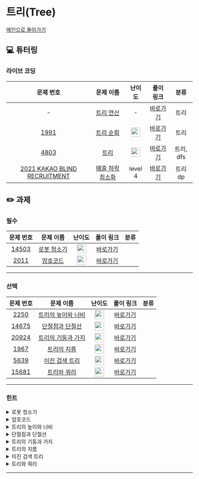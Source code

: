 # 트리(Tree)

[메인으로 돌아가기](https://github.com/Altu-Bitu/Notice)

## 💻 튜터링

### 라이브 코딩

|문제 번호|문제 이름|난이도|풀이 링크|분류|
| :-----: | :-----: | :-----: | :-----: | :-----: |
|-|[트리 연산](https://github.com/Altu-Bitu/Notice/blob/main/%EA%B0%95%EC%9D%98%20%EC%9E%90%EB%A3%8C/16.%20%ED%8A%B8%EB%A6%AC.pdf)|-|[바로가기](https://github.com/Altu-Bitu/Notice/blob/main/11%EC%9B%94%2016%EC%9D%BC%20-%20%ED%8A%B8%EB%A6%AC/%EB%9D%BC%EC%9D%B4%EB%B8%8C%20%EC%BD%94%EB%94%A9/tree.cpp)|트리|
|<a href="https://www.acmicpc.net/problem/1991" target="_blank">1991</a>|<a href="https://www.acmicpc.net/problem/1991" target="_blank">트리 순회</a>|<img height="25px" width="25px" src="https://static.solved.ac/tier_small/10.svg"/>|[바로가기](https://github.com/Altu-Bitu/Notice/blob/main/11%EC%9B%94%2016%EC%9D%BC%20-%20%ED%8A%B8%EB%A6%AC/%EB%9D%BC%EC%9D%B4%EB%B8%8C%20%EC%BD%94%EB%94%A9/1991.cpp)|트리|
|<a href="https://www.acmicpc.net/problem/4803" target="_blank">4803</a>|<a href="https://www.acmicpc.net/problem/4803" target="_blank">트리</a>|<img height="25px" width="25px" src="https://static.solved.ac/tier_small/12.svg"/>|[바로가기](https://github.com/Altu-Bitu/Notice/blob/main/11%EC%9B%94%2016%EC%9D%BC%20-%20%ED%8A%B8%EB%A6%AC/%EB%9D%BC%EC%9D%B4%EB%B8%8C%20%EC%BD%94%EB%94%A9/4803.cpp)|트리, dfs|
|<a href="https://programmers.co.kr/learn/courses/30/lessons/72416" target="_blank">2021 KAKAO BLIND RECRUITMENT</a>|<a href="https://programmers.co.kr/learn/courses/30/lessons/72416" target="_blank">매출 하락 최소화</a>|level 4|[바로가기](https://github.com/Altu-Bitu/Notice/blob/main/11%EC%9B%94%2016%EC%9D%BC%20-%20%ED%8A%B8%EB%A6%AC/%EB%9D%BC%EC%9D%B4%EB%B8%8C%20%EC%BD%94%EB%94%A9/sales.cpp)|트리 dp|

## ✏️ 과제

### 필수
|문제 번호|문제 이름|난이도|풀이 링크|분류|
| :-----: | :-----: | :-----: | :-----: | :-----: |
|<a href="https://www.acmicpc.net/problem/14503" target="_blank">14503</a>|<a href="https://www.acmicpc.net/problem/14503" target="_blank">로봇 청소기</a>|<img height="25px" width="25px" src="https://static.solved.ac/tier_small/11.svg"/>|[바로가기]()||
|<a href="https://www.acmicpc.net/problem/2011" target="_blank">2011</a>|<a href="https://www.acmicpc.net/problem/2011" target="_blank">암호코드</a>|<img height="25px" width="25px" src="https://static.solved.ac/tier_small/10.svg"/>|[바로가기]()||

---

### 선택

|문제 번호|문제 이름|난이도|풀이 링크|분류|
| :-----: | :-----: | :-----: | :-----: | :-----: |
|<a href="https://www.acmicpc.net/problem/2250" target="_blank">2250</a>|<a href="https://www.acmicpc.net/problem/2250" target="_blank">트리의 높이와 너비</a>|<img height="25px" width="25px" src="https://static.solved.ac/tier_small/14.svg"/>|[바로가기]()||
|<a href="https://www.acmicpc.net/problem/14675" target="_blank">14675</a>|<a href="https://www.acmicpc.net/problem/14675" target="_blank">단절점과 단절선</a>|<img height="25px" width="25px" src="https://static.solved.ac/tier_small/11.svg"/>|[바로가기]()||
|<a href="https://www.acmicpc.net/problem/20924" target="_blank">20924</a>|<a href="https://www.acmicpc.net/problem/20924" target="_blank">트리의 기둥과 가지</a>|<img height="25px" width="25px" src="https://static.solved.ac/tier_small/12.svg"/>|[바로가기]()||
|<a href="https://www.acmicpc.net/problem/1967" target="_blank">1967</a>|<a href="https://www.acmicpc.net/problem/1967" target="_blank">트리의 지름</a>|<img height="25px" width="25px" src="https://static.solved.ac/tier_small/12.svg"/>|[바로가기]()||
|<a href="https://www.acmicpc.net/problem/5639" target="_blank">5639</a>|<a href="https://www.acmicpc.net/problem/5639" target="_blank">이진 검색 트리</a>|<img height="25px" width="25px" src="https://static.solved.ac/tier_small/10.svg"/>|[바로가기]()||
|<a href="https://www.acmicpc.net/problem/15681" target="_blank">15681</a>|<a href="https://www.acmicpc.net/problem/15681" target="_blank">트리와 쿼리</a>|<img height="25px" width="25px" src="https://static.solved.ac/tier_small/11.svg"/>|[바로가기]()||

---

### 힌트

<details>
<summary>로봇 청소기</summary>
<div markdown="1">
&nbsp;&nbsp;&nbsp;&nbsp;방향을 다루는 문제는 많이 풀어봤으니 이제 어떻게 구현해야 하는지 어느 정도 감이 오실거예요. 한 바퀴 돌아서 다시 원래 자리로 온 경우를 파악하기 위해 방향을 바꿀때마다 카운트를 해줘야겠네요!
</div>
</details>

<details>
<summary>암호코드</summary>
<div markdown="1">
&nbsp;&nbsp;&nbsp;&nbsp;우선 경우의 수를 하나씩 찾는 풀이를 생각하셨다면 입력 범위를 다시 봅시다! 이전에 구한 경우의 수의 해답을 활용해야 해요. 또한 숫자를 검사할 때, 항상 1 ~ 26사이인지와 알파벳으로 만들 수 있는 수인지 확인하는 것이 중요해요.
</div>
</details>

<details>
<summary>트리의 높이와 너비</summary>
<div markdown="1">
&nbsp;&nbsp;&nbsp;&nbsp;레벨과 열 번호를 모두 구해야 하네요. 그래도 레벨은 트리를 순회하며 비교적 쉽게 구할 수 있어요. 이때 열 번호도 순회 과정을 활용해서 구할 수 있어요. 알고 있는 트리의 순회를 모두 돌려보며 어떤 순회 방식이 열 번호를 구하는 것과 연관이 있는지 찾아봅시다.
</div>
</details>

<details>
<summary>단절점과 단절선</summary>
<div markdown="1">
&nbsp;&nbsp;&nbsp;&nbsp;트리의 성질만 파악하고 계시다면 아주 쉽게 풀 수 있어요. 어떤 경우에 단절선, 단절점을 만족하며 트리는 어떤 성질을 가지고 있을까요?
</div>
</details>

<details>
<summary>트리의 기둥과 가지</summary>
<div markdown="1">
&nbsp;&nbsp;&nbsp;&nbsp;일단 기가 노드의 위치부터 찾아야겠네요. 문제에도 나와있지만, 기가 노드가 될 수 있는 경우의 수가 여러 개라는거 유념해주세요. 가장 긴 가지는 어떻게 구할까요? PPT에 힌트가 있습니다! 그리고 문제 정말 잘 읽으셔야해요!!
</div>
</details>

<details>
<summary>트리의 지름</summary>
<div markdown="1">
&nbsp;&nbsp;&nbsp;&nbsp;지름을 이루는 두 정점을 동시에 찾을 순 없어요. 임의의 모든 정점에서 가장 멀리 있는 정점들은 어떤걸까요? 그 정점들엔 어떤 공통점이 있나요? 지름의 길이를 구하려면 자식->부모 방향으로 거슬러 올라가야 할 수도 있겠어요. 그림에 힌트가 아주 많아요!
</div>
</details>

<details>
<summary>이진 검색 트리</summary>
<div markdown="1">
&nbsp;&nbsp;&nbsp;&nbsp;여러가지의 순회 결과를 보고 트리의 모습을 유추해본 적 있어요. 하지만 이번엔 순회 결과가 하나만 주어지네요? 우리가 알 수 없는 정보는 어떤걸까요? 왜 하필 트리가 BST인걸까요? 아니면 BST를 직접 만들어도 됩니다! BST에 정점을 추가하는 것도 배웠었어요.
</div>
</details>

<details>
<summary>트리와 쿼리</summary>
<div markdown="1">
&nbsp;&nbsp;&nbsp;&nbsp;매번 특정 정점을 루트로 하는 서브트리의 정점 수를 구하기엔 시간이 너무 오래 걸려요. 모든 서브트리의 정점 수를 어딘가 '저장'해둘 수는 없을까요? 문제가 기네요. 그만큼 힌트도 많이 있습니다! (PPT에도 있구요)
</div>
</details>

---
